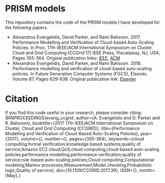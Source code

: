 # PRISM models
This repository contains the code of the PRISM models I have developed for the following papers.

* Alexandros Evangelidis, David Parker, and Rami Bahsoon. 2017.
Performance Modelling and Verification of Cloud-based Auto-Scaling Policies.
In Proc. 17th IIEEE/ACM International Symposium on Cluster, Cloud and
Grid Computing (CCGrid'17) IEEE Press, Piscataway, NJ, USA, Pages 355-364.
Original publication links: [IEEE](https://ieeexplore.ieee.org/document/7973721), [ACM](https://dl.acm.org/doi/10.1109/CCGRID.2017.39)
* Alexandros Evangelidis, David Parker, and Rami Bahsoon. 2018.
Performance modelling and verification of cloud-based auto-scaling policies.
In Future Generation Computer Systems (FGCS), Elsevier, Volume 87, Pages 629-638.
Original publication link: [Elsevier](https://www.sciencedirect.com/science/article/abs/pii/S0167739X17312475)

# Citation
If you find this code useful in your research, please consider citing:
   @INPROCEEDINGS{evang_ccgrid,
author={A. Evangelidis and D. Parker and R. Bahsoon},
booktitle={2017 17th IEEE/ACM International Symposium on Cluster, Cloud and Grid Computing (CCGRID)},
title={Performance Modelling and Verification of Cloud-Based Auto-Scaling Policies},
year={2017},
volume={},
number={},
pages={355-364},
keywords={cloud computing;formal verification;knowledge based systems;quality of service;Amazon EC2 cloud;QoS;cloud computing;cloud-based auto-scaling policies;performance modelling;performance verification;quality of service;rule-based auto-scaling policies;Cloud computing;Computational modeling;Markov processes;Measurement;Model checking;Probabilistic logic;Quality of service},
doi={10.1109/CCGRID.2017.39},
ISSN={},
month={May},}
